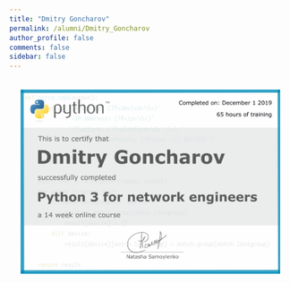```yaml
---
title: "Dmitry Goncharov"
permalink: /alumni/Dmitry_Goncharov
author_profile: false
comments: false
sidebar: false
---
```


<div style="padding: 20px;">
  <img src="https://raw.githubusercontent.com/pyneng/pyneng.github.io/master/alumni/Dmitry_Goncharov.png" alt="Python for network engineers">
</div>

